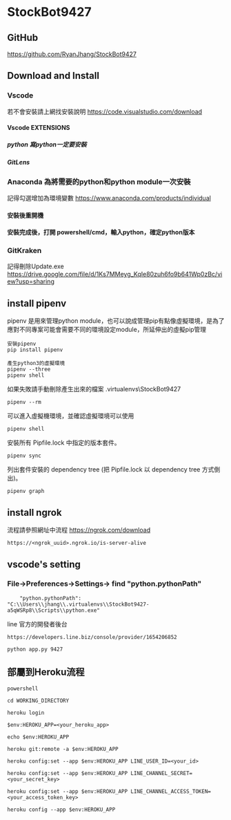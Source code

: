# StockBot9427

## GitHub
https://github.com/RyanJhang/StockBot9427

## Download and Install

### Vscode
若不會安裝請上網找安裝說明
https://code.visualstudio.com/download

#### Vscode EXTENSIONS
##### python 寫python一定要安裝
##### GitLens 

### Anaconda 為將需要的python和python module一次安裝
記得勾選增加為環境變數
https://www.anaconda.com/products/individual

#### 安裝後重開機
#### 安裝完成後，打開 powershell/cmd，輸入python，確定python版本

### GitKraken
記得刪除Update.exe
https://drive.google.com/file/d/1Ks7MMeyg_KqIe80zuh6fo9b641Wp0zBc/view?usp=sharing


## install pipenv
pipenv 是用來管理python module，也可以說成管理pip有點像虛擬環境，是為了應對不同專案可能會需要不同的環境設定module，所延伸出的虛擬pip管理
```
安裝pipenv
pip install pipenv
```
```
產生python3的虛擬環境
pipenv --three
pipenv shell
```

如果失敗請手動刪除產生出來的檔案 .virtualenvs\StockBot9427
```
pipenv --rm
```

可以進入虛擬機環境，並確認虛擬環境可以使用
```
pipenv shell
```

安裝所有 Pipfile.lock 中指定的版本套件。
```
pipenv sync
```

列出套件安裝的 dependency tree (把 Pipfile.lock 以 dependency tree 方式倒出)。
```
pipenv graph 
```

## install ngrok
流程請參照網址中流程
https://ngrok.com/download
```
https://<ngrok_uuid>.ngrok.io/is-server-alive
```

## vscode's setting
### File->Preferences->Settings-> find "python.pythonPath"
```
    "python.pythonPath": "C:\\Users\\jhang\\.virtualenvs\\StockBot9427-a5qWSRp8\\Scripts\\python.exe"
```






line 官方的開發者後台
```
https://developers.line.biz/console/provider/1654206852
```



``` run service
python app.py 9427
```


## 部屬到Heroku流程
```
powershell

cd WORKING_DIRECTORY

heroku login

$env:HEROKU_APP=<your_heroku_app>

echo $env:HEROKU_APP

heroku git:remote -a $env:HEROKU_APP

heroku config:set --app $env:HEROKU_APP LINE_USER_ID=<your_id>

heroku config:set --app $env:HEROKU_APP LINE_CHANNEL_SECRET=<your_secret_key> 

heroku config:set --app $env:HEROKU_APP LINE_CHANNEL_ACCESS_TOKEN=<your_access_token_key>

heroku config --app $env:HEROKU_APP
```

